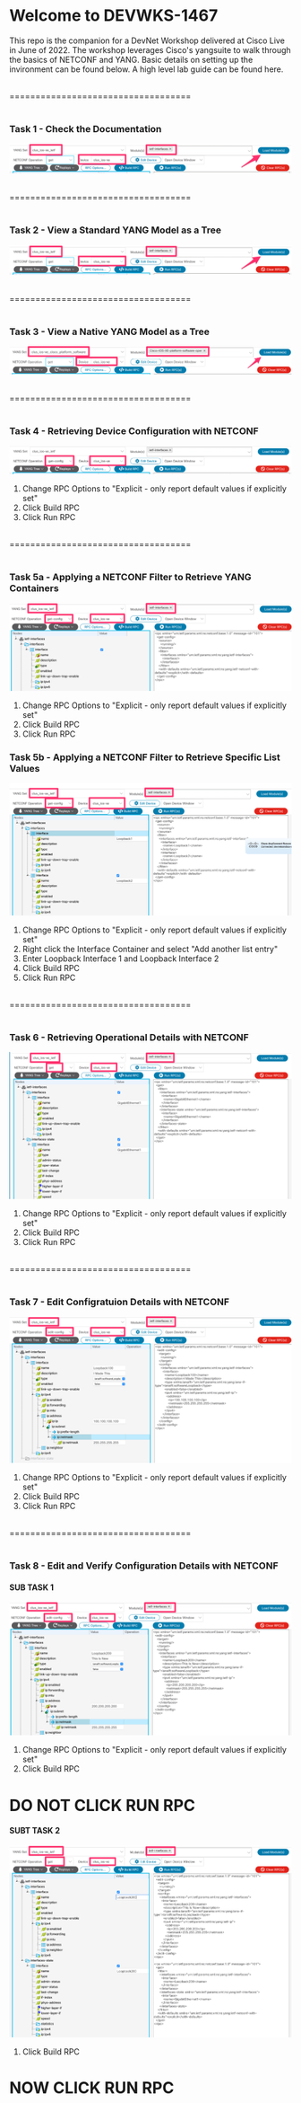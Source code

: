 # Welcome to DEVWKS-1467

This repo is the companion for a DevNet Workshop delivered at Cisco Live in June of 2022. The workshop leverages Cisco's yangsuite to walk through the basics of NETCONF and YANG. Basic details on setting up the invironment can be found below. A high level lab guide can be found here.

<br>
===================================<br>
<br>

### Task 1 - Check the Documentation

![image](img/Task_1.png)

<br>
===================================<br>
<br>

### Task 2 - View a Standard YANG Model as a Tree

![image](img/Task_2.png)

<br>
===================================<br>
<br>

### Task 3 - View a Native YANG Model as a Tree
![image](img/Task_3.png)

<br>
===================================<br>
<br>

### Task 4 - Retrieving Device Configuration with NETCONF
![image](img/Task_4.png)

1. Change RPC Options to "Explicit - only report default values if explicitly set"
2. Click Build RPC
3. Click Run RPC

<br>
===================================<br>
<br>

### Task 5a - Applying a NETCONF Filter to Retrieve YANG Containers
![image](img/Task_5a.png)

1. Change RPC Options to "Explicit - only report default values if explicitly set"
2. Click Build RPC
3. Click Run RPC

### Task 5b - Applying a NETCONF Filter to Retrieve Specific List Values
![image](img/Task_5b.png)

1. Change RPC Options to "Explicit - only report default values if explicitly set"
2. Right click the Interface Container and select "Add another list entry"
3. Enter Loopback Interface 1 and Loopback Interface 2
4. Click Build RPC
5. Click Run RPC

<br>
===================================<br>
<br>


### Task 6 - Retrieving Operational Details with NETCONF
![image](img/Task_6a.png)

1. Change RPC Options to "Explicit - only report default values if explicitly set"
2. Click Build RPC
3. Click Run RPC

<br>
===================================<br>
<br>

### Task 7 - Edit Configratuion Details with NETCONF
![image](img/Task_7a.png)

1. Change RPC Options to "Explicit - only report default values if explicitly set"
2. Click Build RPC
3. Click Run RPC


<br>
===================================<br>
<br>

### Task 8 - Edit and Verify Configuration Details with NETCONF

#### SUB TASK 1
![image](img/Task_8a.png)

1. Change RPC Options to "Explicit - only report default values if explicitly set"
2. Click Build RPC

# DO NOT CLICK RUN RPC

#### SUBT TASK 2
![image](img/Task_8b.png)

1. Click Build RPC

# NOW CLICK RUN RPC
